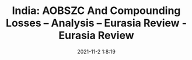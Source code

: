 ---
"title": "India: AOBSZC And Compounding Losses – Analysis – Eurasia Review - Eurasia Review"
"date": "2021-11-2 1:8:19"
"feed_name": "GOOGLENEWSMINING"
"feed_website": "https://news.google.com/search?q=mining%2Bincident&hl=en-US&gl=US&ceid=US:en"
"feed_rss": "https://news.google.com/rss/search?q=mining%2Bincident&hl=en-US&gl=US&ceid=US:en"
"link": "https://www.eurasiareview.com/02112021-india-aobszc-and-compounding-losses-analysis/"
"source": "{'href': 'https://www.eurasiareview.com', 'title': 'Eurasia Review'}"
"file": "_posts/2021-1-1-4ece866279576f143ddb93616c8248533a0ec580.md"
"accident": "0"
"drilling": "0"
"dead": "0"
"injured": "0"
"arrested": "0"
"place": "unknown place"
"where": "unknown site"
"causes": "unknown"
"place_uri": "unknown place"
---
